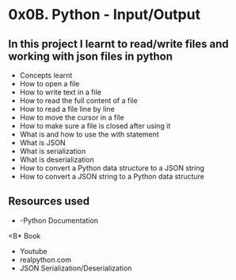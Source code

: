 # 0x0B. Python - Input/Output
## In this project I learnt to read/write files and working with json files in python

* Concepts learnt
* How to open a file
* How to write text in a file
* How to read the full content of a file
* How to read a file line by line
* How to move the cursor in a file
* How to make sure a file is closed after using it
* What is and how to use the with statement
* What is JSON
* What is serialization
* What is deserialization
* How to convert a Python data structure to a JSON string
* How to convert a JSON string to a Python data structure

## Resources used

* -Python Documentation

<B* Book
* Youtube
* realpython.com
* JSON Serialization/Deserialization
